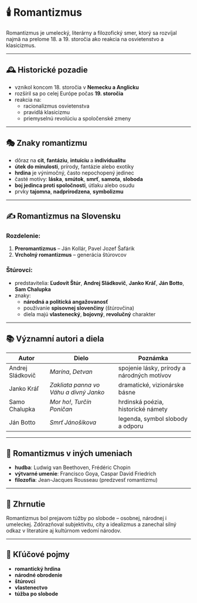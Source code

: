 # 🕯️ Romantizmus

Romantizmus je umelecký, literárny a filozofický smer, ktorý sa rozvíjal najmä na prelome 18. a 19. storočia ako reakcia na osvietenstvo a klasicizmus.

---

## 🕰️ Historické pozadie

- vznikol koncom 18. storočia v **Nemecku a Anglicku**
- rozšíril sa po celej Európe počas **19. storočia**
- reakcia na:
  - racionalizmus osvietenstva
  - pravidlá klasicizmu
  - priemyselnú revolúciu a spoločenské zmeny

---

## 🎭 Znaky romantizmu

- dôraz na **cit**, **fantáziu**, **intuíciu** a **individualitu**
- **útek do minulosti**, prírody, fantázie alebo exotiky
- **hrdina** je výnimočný, často nepochopený jedinec
- časté motívy: **láska**, **smútok**, **smrť**, **samota**, **sloboda**
- **boj jedinca proti spoločnosti**, útlaku alebo osudu
- prvky **tajomna**, **nadprirodzena**, **symbolizmu**

---

## ✍️ Romantizmus na Slovensku

### Rozdelenie:
1. **Preromantizmus** – Ján Kollár, Pavel Jozef Šafárik
2. **Vrcholný romantizmus** – generácia štúrovcov

### Štúrovci:
- predstavitelia: **Ľudovít Štúr**, **Andrej Sládkovič**, **Janko Kráľ**, **Ján Botto**, **Sam Chalupka**
- znaky:
  - **národná a politická angažovanosť**
  - používanie **spisovnej slovenčiny** (štúrovčina)
  - diela majú **vlastenecký**, **bojovný**, **revolučný** charakter

---

## 📚 Významní autori a diela

| Autor             | Dielo                                  | Poznámka                                      |
|------------------|----------------------------------------|-----------------------------------------------|
| Andrej Sládkovič | *Marína*, *Detvan*                     | spojenie lásky, prírody a národných motívov   |
| Janko Kráľ        | *Zakliata panna vo Váhu a divný Janko*| dramatické, vizionárske básne                 |
| Samo Chalupka    | *Mor ho!*, *Turčín Poničan*            | hrdinská poézia, historické námety            |
| Ján Botto         | *Smrť Jánošíkova*                      | legenda, symbol slobody a odporu              |

---

## 🎨 Romantizmus v iných umeniach

- **hudba**: Ludwig van Beethoven, Frédéric Chopin
- **výtvarné umenie**: Francisco Goya, Caspar David Friedrich
- **filozofia**: Jean-Jacques Rousseau (predzvesť romantizmu)

---

## 📝 Zhrnutie

Romantizmus bol prejavom túžby po slobode – osobnej, národnej i umeleckej. Zdôrazňoval subjektivitu, city a idealizmus a zanechal silný odkaz v literatúre aj kultúrnom vedomí národov.

---

## 📌 Kľúčové pojmy

- **romantický hrdina**
- **národné obrodenie**
- **štúrovci**
- **vlastenectvo**
- **túžba po slobode**
